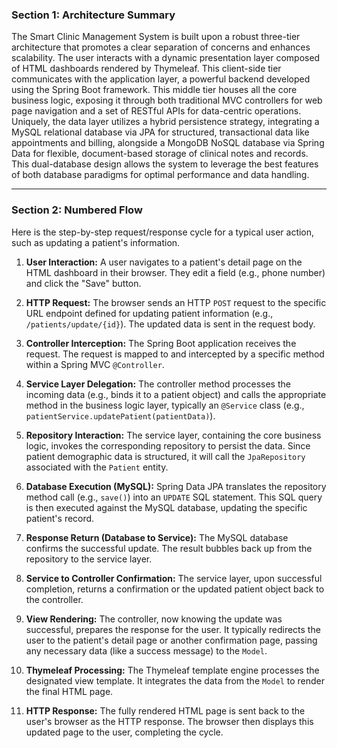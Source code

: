 ### Section 1: Architecture Summary

The Smart Clinic Management System is built upon a robust three-tier architecture that promotes a clear separation of concerns and enhances scalability. The user interacts with a dynamic presentation layer composed of HTML dashboards rendered by Thymeleaf. This client-side tier communicates with the application layer, a powerful backend developed using the Spring Boot framework. This middle tier houses all the core business logic, exposing it through both traditional MVC controllers for web page navigation and a set of RESTful APIs for data-centric operations. Uniquely, the data layer utilizes a hybrid persistence strategy, integrating a MySQL relational database via JPA for structured, transactional data like appointments and billing, alongside a MongoDB NoSQL database via Spring Data for flexible, document-based storage of clinical notes and records. This dual-database design allows the system to leverage the best features of both database paradigms for optimal performance and data handling.

---

### Section 2: Numbered Flow

Here is the step-by-step request/response cycle for a typical user action, such as updating a patient's information.

1.  **User Interaction:** A user navigates to a patient's detail page on the HTML dashboard in their browser. They edit a field (e.g., phone number) and click the "Save" button.

2.  **HTTP Request:** The browser sends an HTTP `POST` request to the specific URL endpoint defined for updating patient information (e.g., `/patients/update/{id}`). The updated data is sent in the request body.

3.  **Controller Interception:** The Spring Boot application receives the request. The request is mapped to and intercepted by a specific method within a Spring MVC `@Controller`.

4.  **Service Layer Delegation:** The controller method processes the incoming data (e.g., binds it to a patient object) and calls the appropriate method in the business logic layer, typically an `@Service` class (e.g., `patientService.updatePatient(patientData)`).

5.  **Repository Interaction:** The service layer, containing the core business logic, invokes the corresponding repository to persist the data. Since patient demographic data is structured, it will call the `JpaRepository` associated with the `Patient` entity.

6.  **Database Execution (MySQL):** Spring Data JPA translates the repository method call (e.g., `save()`) into an `UPDATE` SQL statement. This SQL query is then executed against the MySQL database, updating the specific patient's record.

7.  **Response Return (Database to Service):** The MySQL database confirms the successful update. The result bubbles back up from the repository to the service layer.

8.  **Service to Controller Confirmation:** The service layer, upon successful completion, returns a confirmation or the updated patient object back to the controller.

9.  **View Rendering:** The controller, now knowing the update was successful, prepares the response for the user. It typically redirects the user to the patient's detail page or another confirmation page, passing any necessary data (like a success message) to the `Model`.

10. **Thymeleaf Processing:** The Thymeleaf template engine processes the designated view template. It integrates the data from the `Model` to render the final HTML page.

11. **HTTP Response:** The fully rendered HTML page is sent back to the user's browser as the HTTP response. The browser then displays this updated page to the user, completing the cycle.